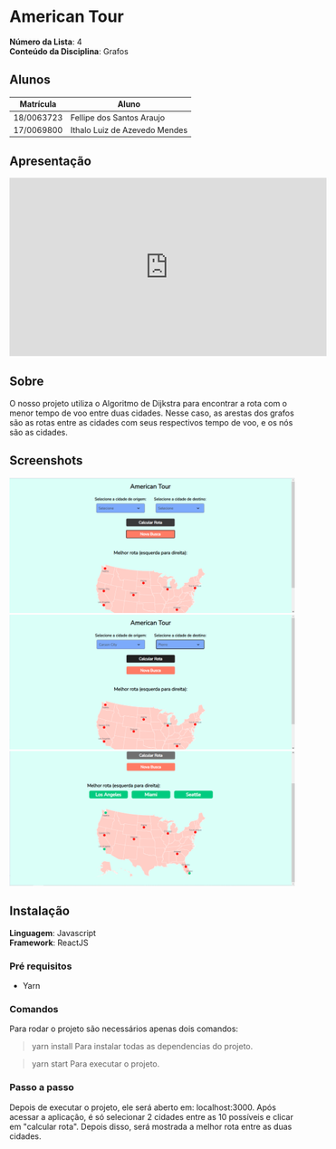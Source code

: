 # American Tour

**Número da Lista**: 4<br>
**Conteúdo da Disciplina**: Grafos<br>

## Alunos
| Matrícula  | Aluno                         |
| ---------- | ----------------------------- |
| 18/0063723 | Fellipe dos Santos Araujo     |
| 17/0069800 | Ithalo Luiz de Azevedo Mendes |

## Apresentação 
<iframe width="560" height="315" src="https://www.youtube.com/embed/_3DqnfgaaqA" frameborder="0" allow="accelerometer; autoplay; clipboard-write; encrypted-media; gyroscope; picture-in-picture" allowfullscreen></iframe>

## Sobre 
O nosso projeto utiliza o Algoritmo de Dijkstra para encontrar a rota com o menor tempo de voo entre duas cidades. Nesse caso, as arestas dos grafos são as rotas entre as cidades com seus respectivos tempo de voo, e os nós são as cidades.

## Screenshots
![1](/assets/1.png)
![2](/assets/2.png)
![3](/assets/3.png)

## Instalação 
**Linguagem**: Javascript<br>
**Framework**: ReactJS<br>

### Pré requisitos
- Yarn

### Comandos 
Para rodar o projeto são necessários apenas dois comandos:
  > yarn install
  > Para instalar todas as dependencias do projeto.

  > yarn start
  > Para executar o projeto. 


### Passo a passo
Depois de executar o projeto, ele será aberto em: localhost:3000. Após acessar a aplicação, é só selecionar 2 cidades entre as 10 possíveis e clicar em "calcular rota". Depois disso, será mostrada a melhor rota entre as duas cidades.


